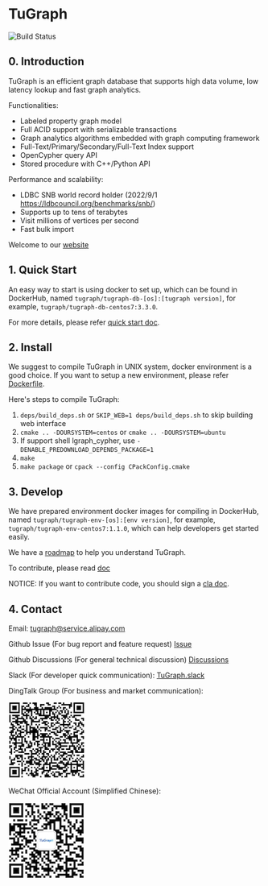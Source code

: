 # TuGraph

![Build Status](https://github.com/Tugraph-db/Tugraph-db/actions/workflows/ci.yml/badge.svg)

## 0. Introduction
TuGraph is an efficient graph database that supports high data volume, low latency lookup and fast graph analytics.

Functionalities:

- Labeled property graph model
- Full ACID support with serializable transactions
- Graph analytics algorithms embedded with graph computing framework
- Full-Text/Primary/Secondary/Full-Text Index support
- OpenCypher query API
- Stored procedure with C++/Python API

Performance and scalability:

- LDBC SNB world record holder (2022/9/1 https://ldbcouncil.org/benchmarks/snb/)
- Supports up to tens of terabytes
- Visit millions of vertices per second
- Fast bulk import

Welcome to our [website](https://www.tugraph.org)

## 1. Quick Start

An easy way to start is using docker to set up, which can be found in DockerHub, named `tugraph/tugraph-db-[os]:[tugraph version]`,
for example, `tugraph/tugraph-db-centos7:3.3.0`.

For more details, please refer [quick start doc](doc/zh-CN/1.guide/3.quick-start.md).

## 2. Install

We suggest to compile TuGraph in UNIX system, docker environment is a good choice. If you want to setup a new environment, please refer [Dockerfile](ci/images).

Here's steps to compile TuGraph:
1. `deps/build_deps.sh` or `SKIP_WEB=1 deps/build_deps.sh` to skip building web interface
2. `cmake .. -DOURSYSTEM=centos` or `cmake .. -DOURSYSTEM=ubuntu`
3. If support shell lgraph_cypher, use `-DENABLE_PREDOWNLOAD_DEPENDS_PACKAGE=1`
4. `make`
5. `make package` or `cpack --config CPackConfig.cmake`

## 3. Develop

We have prepared environment docker images for compiling in DockerHub, named `tugraph/tugraph-env-[os]:[env version]`, 
for example, `tugraph/tugraph-env-centos7:1.1.0`, which can help developers get started easily.

We have a [roadmap](doc/zh-CN/7.community/3.roadmap.md) to help you understand TuGraph.

To contribute, please read [doc](doc/zh-CN/7.community/1.contributing.md)

NOTICE: If you want to contribute code, you should sign a [cla doc](https://cla-assistant.io/TuGraph-db/tugraph-db).

## 4. Contact

Email: tugraph@service.alipay.com

Github Issue (For bug report and feature request)
[Issue](https://github.com/TuGraph-db/tugraph-db/issues)

Github Discussions (For general technical discussion)
[Discussions](https://github.com/TuGraph-db/tugraph-db/discussions)

Slack (For developer quick communication):
[TuGraph.slack](https://tugraph.slack.com/)

DingTalk Group (For business and market communication):

![alert](./doc/images/dingtalk.png)

WeChat Official Account (Simplified Chinese):

![alert](./doc/images/wechat.png)

